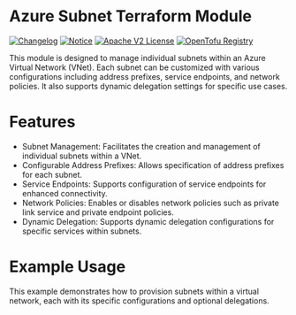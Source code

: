 # Azure Subnet Terraform Module

[![Changelog](https://img.shields.io/badge/changelog-release-green.svg)](CHANGELOG.md) [![Notice](https://img.shields.io/badge/notice-copyright-blue.svg)](NOTICE) [![Apache V2 License](https://img.shields.io/badge/license-Apache%20V2-orange.svg)](LICENSE) [![OpenTofu Registry](https://img.shields.io/badge/opentofu-registry-yellow.svg)](https://search.opentofu.org/module/CloudAstro/subnet/azurerm/)


This module is designed to manage individual subnets within an Azure Virtual Network (VNet). Each subnet can be customized with various configurations including address prefixes, service endpoints, and network policies. It also supports dynamic delegation settings for specific use cases.

# Features

- Subnet Management: Facilitates the creation and management of individual subnets within a VNet.
- Configurable Address Prefixes: Allows specification of address prefixes for each subnet.
- Service Endpoints: Supports configuration of service endpoints for enhanced connectivity.
- Network Policies: Enables or disables network policies such as private link service and private endpoint policies.
- Dynamic Delegation: Supports dynamic delegation configurations for specific services within subnets.

# Example Usage

This example demonstrates how to provision subnets within a virtual network, each with its specific configurations and optional delegations.
